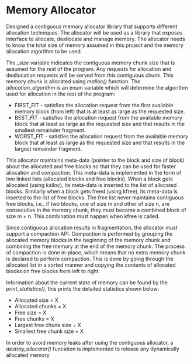 #  Memory Allocator
Designed a contiguous memory allocator library that supports different allocation techniques. The allocator will be used as a library that exposes interface to allocate, deallocate and manage memory. The allocator needs to know the total size of memory assumed in this project and the memory allocation algorithm to be used. 

The *_size* variable indicates the contiguous memory chunk size that is assumed for the rest of the program. Any requests for allocation and deallocation requests will be served from this contiguous chunk. This memory chunk is allocated using *malloc()* function. The *allocation_algorithm* is an enum variable which will determine the algorithm used for allocation in the rest of the program:

- FIRST_FIT - satisfies the allocation request from the first available memory block (from left) that is at least as large as the requested size. 
- BEST_FIT - satisfies the allocation request from the available memory block that at least as large as the requested size and that results in the smallest remainder fragment.
- WORST_FIT - satisfies the allocation request from the available memory block that at least as large as the requested size and that results in the largest remainder fragment.

This allocator maintains meta-data (pointer to the block and size of block) about the allocated and free blocks so that they can be used for faster allocation and compaction. This meta-data is implemented in the form of two linked lists (allocated blocks and free blocks). When a block gets allocated (using kalloc), its meta-data is inserted to the list of allocated blocks. Similarly when a block gets freed (using kfree), its meta-data is inserted to the list of free blocks. The free list never maintains contiguous free blocks, i.e., if two blocks, one of size m and other of size n, are consecutive in the memory chunk, they must become a combined block of size m + n. This combination must happen when kfree is called.

Since contiguous allocation results in fragmentation, the allocator must support a compaction API. Compaction is performed by grouping the allocated memory blocks in the beginning of the memory chunk and combining the free memory at the end of the memory chunk. The process of compaction is done in-place, which means that no extra memory chunk is declared to perform compaction. This is done by going through the allocated list in a sorted manner and copying the contents of allocated blocks on free blocks from left to right.

Information about the current state of memory can be found by the *print_statistics()*, this prints the detailed statistics shown below:
- Allocated size = X
- Allocated chunks = X
- Free size = X
- Free chunks = X
- Largest free chunk size = X
- Smallest free chunk size = X

In order to avoid memory leaks after using the contiguous allocator, a *destroy_allocator()* funcation is implemented to release any dynamically allocated memory
